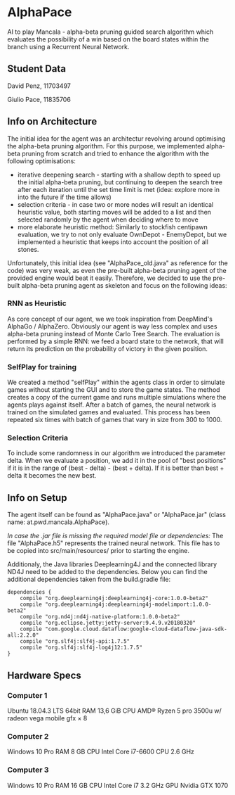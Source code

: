 # AlphaPace
AI to play Mancala - alpha-beta pruning guided search algorithm which evaluates the possibility of a win based on the board states within the branch using a Recurrent Neural Network.

## Student Data
David Penz, 11703497

Giulio Pace, 11835706

## Info on Architecture
The initial idea for the agent was an architectur revolving around optimising the alpha-beta pruning algorithm. For this purpose, we implemented alpha-beta pruning from scratch and tried to enhance the algorithm with the following optimisations:
- iterative deepening search - starting with a shallow depth to speed up the initial alpha-beta pruning, but continuing to deepen the search tree after each iteration until the set time limit is met (idea: explore more in into the future if the time allows)
- selection criteria - in case two or more nodes will result an identical heuristic value, both starting moves will be added to a list and then selected randomly by the agent when deciding where to move
- more elaborate heuristic method: Similarly to stockfish centipawn evaluation, we try to not only evaluate OwnDepot - EnemyDepot, but we implemented a heuristic that keeps into account the position of all stones. 

Unfortunately, this initial idea (see "AlphaPace_old.java" as reference for the code) was very weak, as even the pre-built alpha-beta pruning agent of the provided engine would beat it easily. Therefore, we decided to use the pre-built alpha-beta pruning agent as skeleton and focus on the following ideas:

### RNN as Heuristic
As core concept of our agent, we we took inspiration from DeepMind's AlphaGo / AlphaZero. Obviously our agent is way less complex and uses alpha-beta pruning instead of Monte Carlo Tree Search. 
The evaluation is performed by a simple RNN: we feed a board state to the network, that will return its prediction on the probability of victory in the given position.

### SelfPlay for training
We created a method "selfPlay" within the agents class in order to simulate games without starting the GUI and to store the game states. The method creates a copy of the current game and runs multiple simulations where the agents plays against itself. After a batch of games, the neural network is trained on the simulated games and evaluated. This process has been repeated six times with batch of games that vary in size from 300 to 1000.

### Selection Criteria
To include some randomness in our algorithm we introduced the parameter delta. When we evaluate a position, we add it in the pool of "best positions" if it is in the range of (best - delta) - (best + delta). If it is better than best + delta it becomes the new best.


## Info on Setup
The agent itself can be found as "AlphaPace.java" or "AlphaPace.jar" (class name: at.pwd.mancala.AlphaPace).

*In case the .jar file is missing the required model file or dependencies:*
The file "AlphaPace.h5" represents the trained neural network. This file has to be copied into src/main/resources/ prior to starting the engine. 

Additionaly, the Java libraries Deeplearning4J and the connected library ND4J need to be added to the dependencies. Below you can find the additional dependencies taken from the build.gradle file:
```
dependencies {
    compile "org.deeplearning4j:deeplearning4j-core:1.0.0-beta2"
    compile "org.deeplearning4j:deeplearning4j-modelimport:1.0.0-beta2"
    compile "org.nd4j:nd4j-native-platform:1.0.0-beta2"
    compile "org.eclipse.jetty:jetty-server:9.4.9.v20180320"
    compile "com.google.cloud.dataflow:google-cloud-dataflow-java-sdk-all:2.2.0"
    compile "org.slf4j:slf4j-api:1.7.5"
    compile "org.slf4j:slf4j-log4j12:1.7.5"
}
```

## Hardware Specs
### Computer 1
Ubuntu 18.04.3 LTS 64bit
RAM 13,6 GiB
CPU AMD® Ryzen 5 pro 3500u w/ radeon vega mobile gfx × 8 

### Computer 2
Windows 10 Pro
RAM 8 GB
CPU Intel Core i7-6600 CPU 2.6 GHz

### Computer 3
Windows 10 Pro
RAM 16 GB
CPU Intel Core i7 3.2 GHz
GPU Nvidia GTX 1070

